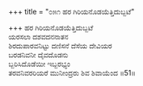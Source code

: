 +++
title = "೦೫೧ ಹರ ಗಿರಿಯನೊಡಯೆತ್ತಿದುಬ್ಬಟೆ"

+++
ಹರ ಗಿರಿಯನೊಡಯೆತ್ತಿದುಬ್ಬಟೆ  
ಯರಸಲಾ ದಶವದನನಾತನ  
ಶಿರದುಪಾರವನಿಟ್ಟು ದಣಿಸನೆ ದೆಸೆಯ ದೇವಿಯರ  
ಬರಡನಿವನೀ ದೈವದೊಡನು   
ಬ್ಬರಿಸಿದೊಡೆಯೀ ಇಬ್ಬರಭ್ಯಂ  
ತರವನಿವರರಿಯರೆ ಮುನೀಂದ್ರರು ಶಿವ ಶಿವಾಯೆಂದ    ॥51॥